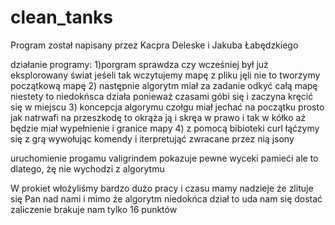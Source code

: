# clean_tanks
Program został napisany przez Kacpra Deleske i Jakuba Łabędzkiego

działanie programy:
1)porgram sprawdza czy wcześniej był już eksplorowany świat jeśeli tak wczytujemy mapę z pliku jęli nie to tworzymy początkową mapę
2) następnie algorytm miał za zadanie odkyć całą mapę niestety to niedokńsca działa ponieważ czasami góbi się i zaczyna kręcić się w miejscu
3) koncepcja algorymu czołgu miał jechać na początku prosto jak natrwafi na przeszkodę to okrąża ją i skręa w prawo i tak w kółko aż będzie miał wypełnienie i granice mapy
4) z pomocą bibioteki curl łąćzymy się z grą wywołując komendy i iterpretująć zwracane przez nią jsony

uruchomienie progamu valigrindem pokazuje pewne wyceki pamieći ale to dlatego, żę nie wychodzi z algorytmu 

W prokiet włożyliśmy bardzo dużo pracy i czasu mamy nadzieje że zlituje się Pan nad nami i mimo że algorytm niedokńca dział to uda nam się dostać zaliczenie brakuje nam tylko 16 punktów